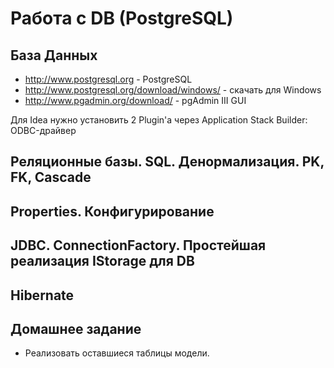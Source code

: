 ﻿Работа с DB (PostgreSQL)
========================

База Данных
-----------
* http://www.postgresql.org - PostgreSQL 
* http://www.postgresql.org/download/windows/ - скачать для Windows
* http://www.pgadmin.org/download/ - pgAdmin III GUI

Для Idea нужно установить 2 Plugin'а через Application Stack Builder:
ODBC-драйвер 


Реляционные базы. SQL. Денормализация. PK, FK, Cascade
------------------------------------------------------

Properties. Конфигурирование
----------------------------

JDBC. ConnectionFactory. Простейшая реализация IStorage для DB
--------------------------------------------------------------

Hibernate
---------

Домашнее задание 
----------------
* Реализовать оставшиеся таблицы модели.